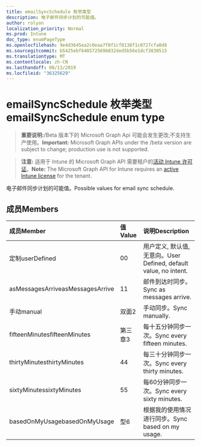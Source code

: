 ```yaml
---
title: emailSyncSchedule 枚举类型
description: 电子邮件同步计划的可能值。
author: rolyon
localization_priority: Normal
ms.prod: Intune
doc_type: enumPageType
ms.openlocfilehash: 9e4d3645ea2c0eaa7f8f1cf8138f1c0727cfa0d8
ms.sourcegitcommit: b5425ebf648572569b032ded5b56e1dcf3830515
ms.translationtype: MT
ms.contentlocale: zh-CN
ms.lasthandoff: 08/13/2019
ms.locfileid: "36325629"
---
```

# <a name="emailsyncschedule-enum-type"></a><span data-ttu-id="59314-103">emailSyncSchedule 枚举类型</span><span class="sxs-lookup"><span data-stu-id="59314-103">emailSyncSchedule enum type</span></span>

> <span data-ttu-id="59314-104">**重要说明:**/Beta 版本下的 Microsoft Graph Api 可能会发生更改;不支持生产使用。</span><span class="sxs-lookup"><span data-stu-id="59314-104">**Important:** Microsoft Graph APIs under the /beta version are subject to change; production use is not supported.</span></span>

> <span data-ttu-id="59314-105">**注意:** 适用于 Intune 的 Microsoft Graph API 需要租户的[活动 Intune 许可证](https://go.microsoft.com/fwlink/?linkid=839381)。</span><span class="sxs-lookup"><span data-stu-id="59314-105">**Note:** The Microsoft Graph API for Intune requires an [active Intune license](https://go.microsoft.com/fwlink/?linkid=839381) for the tenant.</span></span>

<span data-ttu-id="59314-106">电子邮件同步计划的可能值。</span><span class="sxs-lookup"><span data-stu-id="59314-106">Possible values for email sync schedule.</span></span>

## <a name="members"></a><span data-ttu-id="59314-107">成员</span><span class="sxs-lookup"><span data-stu-id="59314-107">Members</span></span>
|<span data-ttu-id="59314-108">成员</span><span class="sxs-lookup"><span data-stu-id="59314-108">Member</span></span>|<span data-ttu-id="59314-109">值</span><span class="sxs-lookup"><span data-stu-id="59314-109">Value</span></span>|<span data-ttu-id="59314-110">说明</span><span class="sxs-lookup"><span data-stu-id="59314-110">Description</span></span>|
|:---|:---|:---|
|<span data-ttu-id="59314-111">定制</span><span class="sxs-lookup"><span data-stu-id="59314-111">userDefined</span></span>|<span data-ttu-id="59314-112">0</span><span class="sxs-lookup"><span data-stu-id="59314-112">0</span></span>|<span data-ttu-id="59314-113">用户定义, 默认值, 无意向。</span><span class="sxs-lookup"><span data-stu-id="59314-113">User Defined, default value, no intent.</span></span>|
|<span data-ttu-id="59314-114">asMessagesArrive</span><span class="sxs-lookup"><span data-stu-id="59314-114">asMessagesArrive</span></span>|<span data-ttu-id="59314-115">1</span><span class="sxs-lookup"><span data-stu-id="59314-115">1</span></span>|<span data-ttu-id="59314-116">邮件到达时同步。</span><span class="sxs-lookup"><span data-stu-id="59314-116">Sync as messages arrive.</span></span>|
|<span data-ttu-id="59314-117">手动</span><span class="sxs-lookup"><span data-stu-id="59314-117">manual</span></span>|<span data-ttu-id="59314-118">双面</span><span class="sxs-lookup"><span data-stu-id="59314-118">2</span></span>|<span data-ttu-id="59314-119">手动同步。</span><span class="sxs-lookup"><span data-stu-id="59314-119">Sync manually.</span></span>|
|<span data-ttu-id="59314-120">fifteenMinutes</span><span class="sxs-lookup"><span data-stu-id="59314-120">fifteenMinutes</span></span>|<span data-ttu-id="59314-121">第三章</span><span class="sxs-lookup"><span data-stu-id="59314-121">3</span></span>|<span data-ttu-id="59314-122">每十五分钟同步一次。</span><span class="sxs-lookup"><span data-stu-id="59314-122">Sync every fifteen minutes.</span></span>|
|<span data-ttu-id="59314-123">thirtyMinutes</span><span class="sxs-lookup"><span data-stu-id="59314-123">thirtyMinutes</span></span>|<span data-ttu-id="59314-124">4</span><span class="sxs-lookup"><span data-stu-id="59314-124">4</span></span>|<span data-ttu-id="59314-125">每三十分钟同步一次。</span><span class="sxs-lookup"><span data-stu-id="59314-125">Sync every thirty minutes.</span></span>|
|<span data-ttu-id="59314-126">sixtyMinutes</span><span class="sxs-lookup"><span data-stu-id="59314-126">sixtyMinutes</span></span>|<span data-ttu-id="59314-127">5</span><span class="sxs-lookup"><span data-stu-id="59314-127">5</span></span>|<span data-ttu-id="59314-128">每60分钟同步一次。</span><span class="sxs-lookup"><span data-stu-id="59314-128">Sync every sixty minutes.</span></span>|
|<span data-ttu-id="59314-129">basedOnMyUsage</span><span class="sxs-lookup"><span data-stu-id="59314-129">basedOnMyUsage</span></span>|<span data-ttu-id="59314-130">型</span><span class="sxs-lookup"><span data-stu-id="59314-130">6</span></span>|<span data-ttu-id="59314-131">根据我的使用情况进行同步。</span><span class="sxs-lookup"><span data-stu-id="59314-131">Sync based on my usage.</span></span>|



